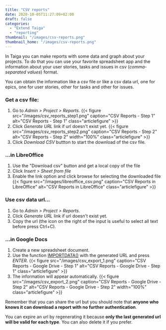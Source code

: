 ```yaml
---
title: "CSV reports"
date: 2020-10-05T11:27:09+02:00
draft: false
categories:
  - "Extend Taiga"
  - "reporting"
thumbnail: "/images/csv-reports.png"
thumbnail_home: "/images/csv-reports.png"
---
```


In Taiga you can make reports with some data and graph about your projects. To do that you can use your favorite spreadsheet app and the information about your user stories, tasks and issues in csv (*comma-separated values*) format.

You can obtain the information like a csv file or like a csv data url, one for epics, one for user stories, other for tasks and other for issues.

### Get a csv file:

1. Go to *Admin > Project > Reports*.
{{< figure src="/images/csv_reports_step1.png" caption="CSV Reports - Step 1" alt="CSV Reports - Step 1" class="articlefigure" >}}
2. Click *Generate URL* link if url doesn't exist yet.
{{< figure src="/images/csv_reports_step2.png" caption="CSV Reports - Step 2" alt="CSV Reports - Step 2" width="100%" class="articlefigure" >}}
3. Click *Download CSV* buttton to start the download of the csv file.

### ...in LibreOffice

1. Use the "Download csv" button and get a local copy of the file
2. Click *Insert > Sheet from file*
3. Enable the link option and click browse for selecting the downloaded file
{{< figure src="/images/libreoffice_csv.png" caption="CSV Reports in LibreOffice" alt="CSV Reports in LibreOffice" class="articlefigure" >}}

### Use csv data url...

1. Go to *Admin > Project > Reports*.
2. Click *Generate URL* link if url doesn't exist yet.
3. Copy the url (the icon on the right of the input is useful to select all text before press Ctrl+C).

### ...in Google Docs

1. Create a new spreadsheet document.
2. Use the function [IMPORTDATA()](https://support.google.com/docs/answer/3093335) with the generated URL and press *ENTER*.
{{< figure src="/images/csv_export_1.png" caption="CSV Reports - Google Drive - Step 1" alt="CSV Reports - Google Drive - Step 1" class="articlefigure" >}}
3. The information will appear automatically.
{{< figure src="/images/csv_export_2.png" caption="CSV Reports - Google Drive - Step 2" alt="CSV Reports - Google Drive - Step 2" width="100%" class="articlefigure" >}}

Remember that you can share the url but you should note that **anyone who knows it can download a report with no further authentication**.

You can expire an url by regenerating it because **only the last generated url will be valid for each type**. You can also delete it if you prefer.
